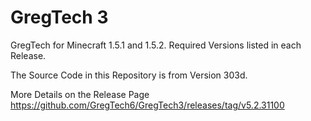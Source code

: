 # GregTech 3
GregTech for Minecraft 1.5.1 and 1.5.2. Required Versions listed in each Release.

The Source Code in this Repository is from Version 303d.

More Details on the Release Page https://github.com/GregTech6/GregTech3/releases/tag/v5.2.31100
